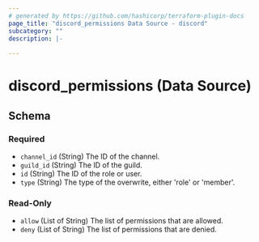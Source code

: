 ```yaml
---
# generated by https://github.com/hashicorp/terraform-plugin-docs
page_title: "discord_permissions Data Source - discord"
subcategory: ""
description: |-
  
---
```


# discord_permissions (Data Source)





<!-- schema generated by tfplugindocs -->
## Schema

### Required

- `channel_id` (String) The ID of the channel.
- `guild_id` (String) The ID of the guild.
- `id` (String) The ID of the role or user.
- `type` (String) The type of the overwrite, either 'role' or 'member'.

### Read-Only

- `allow` (List of String) The list of permissions that are allowed.
- `deny` (List of String) The list of permissions that are denied.
